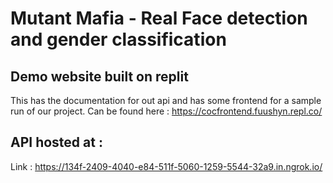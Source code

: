 # Mutant Mafia - Real Face detection and gender classification

## Demo website built on replit
This has the documentation for out api and has some frontend for a sample run of our project.
Can be found here : https://cocfrontend.fuushyn.repl.co/

## API hosted at :
Link : https://134f-2409-4040-e84-511f-5060-1259-5544-32a9.in.ngrok.io/
